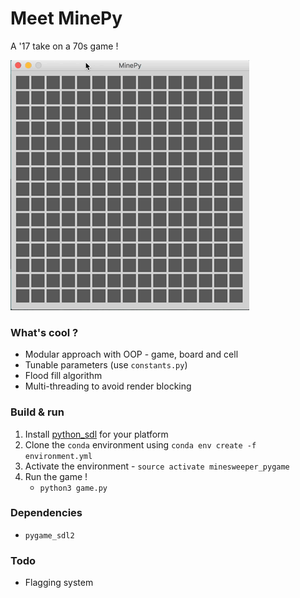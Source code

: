 # Meet MinePy
A '17 take on a 70s game !

![MinePy – Sayan Goswami](screenshots/minesweeper_demo.gif)

### What's cool ?
- Modular approach with OOP - game, board and cell
- Tunable parameters (use `constants.py`)
- Flood fill algorithm
- Multi-threading to avoid render blocking

### Build & run

1. Install [python_sdl](https://github.com/renpy/pygame_sdl2) for your platform
2. Clone the `conda` environment using `conda env create -f environment.yml`
3. Activate the environment - `source activate minesweeper_pygame`
4. Run the game !
    - `python3 game.py`

### Dependencies
- `pygame_sdl2`

### Todo
- Flagging system
